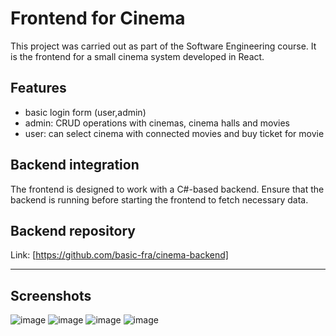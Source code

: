 # Frontend for Cinema
This project was carried out as part of the Software Engineering course. It is the frontend for a small cinema system developed in React. 

## **Features**
- basic login form (user,admin)
- admin: CRUD operations with cinemas, cinema halls and movies
- user: can select cinema with connected movies and buy ticket for movie

## **Backend integration**
The frontend is designed to work with a C#-based backend. Ensure that the backend is running before starting the frontend to fetch necessary data.

## **Backend repository**
Link: [https://github.com/basic-fra/cinema-backend]

---
## **Screenshots**
![image](https://github.com/user-attachments/assets/5cd7533f-7198-4125-8425-e2b94273154a)
![image](https://github.com/user-attachments/assets/0bac881b-ade9-4f31-a6a7-a05a5db1fb65)
![image](https://github.com/user-attachments/assets/06ba66be-d789-4e21-aa41-8a9bc978c0fc)
![image](https://github.com/user-attachments/assets/6c9bfdd4-e94b-4b28-a54d-874f2e4feece)




